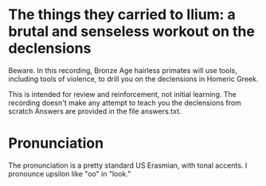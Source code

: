 The things they carried to Ilium: a brutal and senseless workout on the declensions
================================================================

Beware. In this recording, Bronze Age hairless primates will use tools, including
tools of violence, to drill you on the declensions in Homeric Greek.

This is intended for review and reinforcement, not initial learning.
The recording doesn't make any attempt to teach you the declensions from scratch
Answers are provided in the file answers.txt.

# Pronunciation

The pronunciation is a pretty standard US Erasmian, with tonal accents. I pronounce
upsilon like "oo" in "look."
